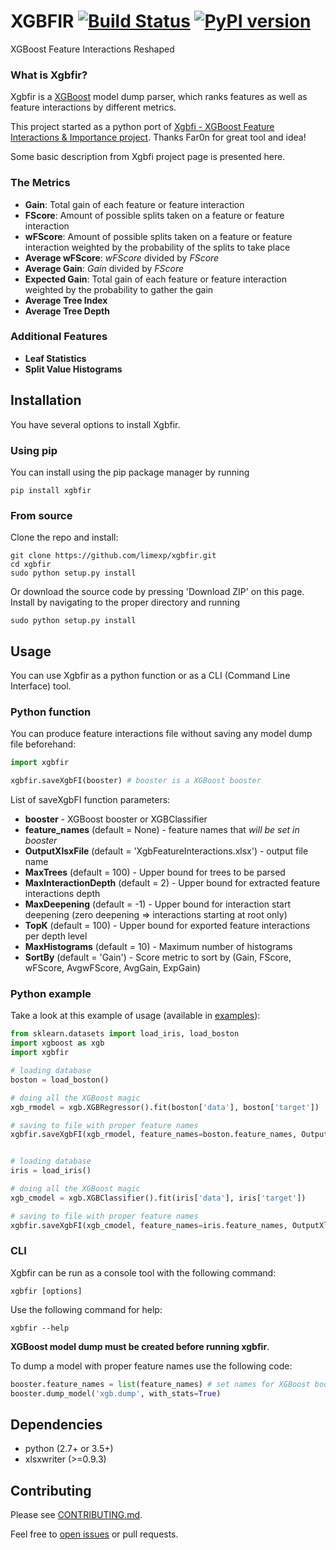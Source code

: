 # XGBFIR [![Build Status](https://ci.appveyor.com/api/projects/status/github/limexp/xgbfir?branch=master&svg=true)](https://ci.appveyor.com/project/limexp/xgbfir) [![PyPI version](https://badge.fury.io/py/xgbfir.svg)](https://pypi.python.org/pypi/xgbfir/)

XGBoost Feature Interactions Reshaped


### What is Xgbfir?
Xgbfir is a [XGBoost](https://github.com/dmlc/xgboost) model dump parser, which ranks features as well as feature interactions by different metrics.

This project started as a python port of [Xgbfi - XGBoost Feature Interactions &amp; Importance project](https://github.com/Far0n/xgbfi). Thanks Far0n for great tool and idea!

Some basic description from Xgbfi project page is presented here.

### The Metrics
 * **Gain**: Total gain of each feature or feature interaction
 * **FScore**: Amount of possible splits taken on a feature or feature interaction
 * **wFScore**: Amount of possible splits taken on a feature or feature interaction weighted by the probability of the splits to take place
 * **Average wFScore**: *wFScore* divided by *FScore*
 * **Average Gain**: *Gain* divided by *FScore*
 * **Expected Gain**: Total gain of each feature or feature interaction weighted by the probability to gather the gain
 * **Average Tree Index**
 * **Average Tree Depth**

### Additional Features
 * **Leaf Statistics**
 * **Split Value Histograms**

## Installation

You have several options to install Xgbfir. 

### Using pip
You can install using the pip package manager by running

    pip install xgbfir

### From source
Clone the repo and install:

    git clone https://github.com/limexp/xgbfir.git
    cd xgbfir
    sudo python setup.py install
	
Or download the source code by pressing 'Download ZIP' on this page. Install by navigating to the proper directory and running

    sudo python setup.py install

## Usage
You can use Xgbfir as a python function or as a CLI (Command Line Interface) tool.

### Python function

You can produce feature interactions file without saving any model dump file beforehand:
```python
import xgbfir

xgbfir.saveXgbFI(booster) # booster is a XGBoost booster
```

List of saveXgbFI function parameters:
 * **booster** - XGBoost booster or XGBClassifier
 * **feature_names** (default = None) - feature names that *will be set in booster*
 * **OutputXlsxFile** (default = 'XgbFeatureInteractions.xlsx') - output file name
 * **MaxTrees** (default = 100) - Upper bound for trees to be parsed
 * **MaxInteractionDepth** (default = 2) - Upper bound for extracted feature interactions depth
 * **MaxDeepening** (default = -1) - Upper bound for interaction start deepening (zero deepening => interactions starting at root only)
 * **TopK** (default = 100) - Upper bound for exported feature interactions per depth level
 * **MaxHistograms** (default = 10) - Maximum number of histograms
 * **SortBy** (default = 'Gain') - Score metric to sort by (Gain, FScore, wFScore, AvgwFScore, AvgGain, ExpGain)

### Python example

Take a look at this example of usage (available in [examples](https://github.com/limexp/xgbfir/tree/master/examples)):

```python
from sklearn.datasets import load_iris, load_boston
import xgboost as xgb
import xgbfir

# loading database
boston = load_boston()

# doing all the XGBoost magic
xgb_rmodel = xgb.XGBRegressor().fit(boston['data'], boston['target'])

# saving to file with proper feature names
xgbfir.saveXgbFI(xgb_rmodel, feature_names=boston.feature_names, OutputXlsxFile='bostonFI.xlsx')


# loading database
iris = load_iris()

# doing all the XGBoost magic
xgb_cmodel = xgb.XGBClassifier().fit(iris['data'], iris['target'])

# saving to file with proper feature names
xgbfir.saveXgbFI(xgb_cmodel, feature_names=iris.feature_names, OutputXlsxFile='irisFI.xlsx')
```


### CLI 

Xgbfir can be run as a console tool with the following command:

    xgbfir [options]

Use the following command for help:

    xgbfir --help

**XGBoost model dump must be created before running xgbfir**. 

To dump a model with proper feature names use the following code:
```python
booster.feature_names = list(feature_names) # set names for XGBoost booster
booster.dump_model('xgb.dump', with_stats=True)
```

## Dependencies
* python (2.7+ or 3.5+)
* xlsxwriter (>=0.9.3)


## Contributing

Please see [CONTRIBUTING.md](CONTRIBUTING.md).

Feel free to [open issues](https://github.com/limexp/xgbfir/issues) or pull requests.

